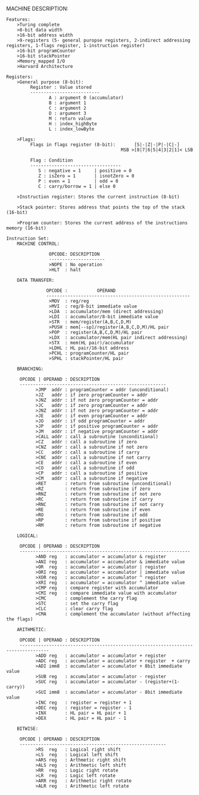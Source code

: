 MACHINE DESCRIPTION:

    Features:
        >Turing complete
        >8-bit data width
        >16-bit address width
        >9-registers (5- general puropse registers, 2-indirect addressing registers, 1-flags register, 1-instruction register)       
        >16-bit programCounter
        >16-bit stackPointer
        >Memory_mapped I/O
        >Harvard Architecture

    Registers:
        >General purpose (8-bit):
             Register : Value stored
             --------------------------   
                    A : argument 0 (accumulator)
                    B : argument 1
                    C : argument 2
                    D : argument 3
                    M : return value
                    H : index_highByte
                    L : index_lowByte

        >Flags:
             Flags in flags register (8-bit):       [S|-|Z|-|P|-|C|-]
                                               MSB >[8|7|6|5|4|3|2|1]< LSB

             Flag : Condition   
             ----------------------------------      
                S : negative = 1     | positive = 0
                Z : isZero = 1       | isnotZero = 0
                P : even = 1         | odd = 0
                C : carry/borrow = 1 | else 0 

        >Instruction register: Stores the current instruction (8-bit)

        >Stack pointer: Stores address that points the top of the stack (16-bit)

        >Program counter: Stores the current address of the instructions memory (16-bit)

    Instruction Set:
        MACHINE CONTROL:

                    OPCODE: DESCRIPTION
                    ---------------------
                    >NOPE : No operation
                    >HLT  : halt
         
        DATA TRANSFER:

                   OPCODE :           OPERAND
                   ------------------------------------------------------
                    >MOV  : reg/reg
                    >MVI  : reg/8-bit immediate value
                    >LDA  : accumulator/mem (direct addressing)
                    >LDI  : accumulator/8-bit immediate value
                    >STR  : mem/register(A,B,C,D,M)
                    >PUSH : mem[--sp]/register(A,B,C,D,M)/HL pair
                    >POP  : register(A,B,C,D,M)/HL pair
                    >LDX  : accumulator/mem(HL pair indirect addressing) 
                    >STX  : mem(HL pair)/accumulator
                    >LDHL : HL pair/16-bit address
                    >PCHL : programCounter/HL pair
                    >SPHL : stackPointer/HL pair
                
        BRANCHING:

         OPCODE | OPERAND : DESCRIPTION
         -------------------------------------------------------
               >JMP  addr : programCounter = addr (unconditional)
               >JZ   addr : if zero programCounter = addr
               >JNZ  addr : if not zero programCounter = addr
               >JC   addr : if zero programCounter = addr
               >JNZ  addr : if not zero programCounter = addr
               >JE   addr : if even programCounter = addr
               >JO   addr : if odd programCounter = addr
               >JP   addr : if positive programCounter = addr
               >JM   addr : if negative programCounter = addr
               >CALL addr : call a subroutine (unconditional)  
               >CZ   addr : call a subroutine if zero
               >CNZ  addr : call a subroutine if not zero
               >CC   addr : call a subroutine if carry 
               >CNC  addr : call a subroutine if not carry
               >CE   addr : call a subroutine if even
               >CO   addr : call a subroutine if odd
               >CP   addr : call a subroutine if positive
               >CM   addr : call a subroutine if negative
               >RET       : return from subroutine (unconditional)
               >RZ        : return from subroutine if zero
               >RNZ       : return from subroutine if not zero
               >RC        : return from subroutine if carry 
               >RNC       : return from subroutine if not carry
               >RE        : return from subroutine if even
               >RO        : return from subroutine if odd
               >RP        : return from subroutine if positive
               >RM        : return from subroutine if negative

        LOGICAL:

         OPCODE | OPERAND : DESCRIPTION
         ----------------------------------------------------------------
               >AND reg   : accumulator = accumulator & register
               >ANI reg   : accumulator = accumulator & immediate value
               >OR  reg   : accumulator = accumulator | register
               >ORI reg   : accumulator = accumulator | immediate value
               >XOR reg   : accumulator = accumulator ^ register
               >XRI reg   : accumulator = accumulator ^ immediate value
               >CMP reg   : compare register with accumulator
               >CMI reg   : compare immediate value with accumulator
               >CMC       : complement the carry flag
               >STC       : set the carry flag
               >CLC       : clear carry flag
               >CMA       : complement the accumulator (without affecting the flags)

        ARITHMETIC:

         OPCODE | OPERAND : DESCRIPTION
         ---------------------------------------------------------------------------------
               >ADD reg   : accumulator = accumulator + register 
               >ADC reg   : accumulator = accumulator + register  + carry
               >ADI imm8  : accumulator = accumulator + 8bit immediate value
               >SUB reg   : accumulator = accumulator - register 
               >SUC reg   : accumulator = accumulator - (register+(1-carry))
               >SUI imm8  : accumulator = accumulator - 8bit immediate value
               >INC reg   : register = register + 1
               >DEC reg   : register = register - 1
               >INX       : HL pair = HL pair + 1  
               >DEX       : HL pair = HL pair - 1 

        BITWISE:

         OPCODE | OPERAND : DESCRIPTION
         -------------------------------------------------------
               >RS  reg   : Logical right shift
               >LS  reg   : Logical left shift
               >ARS reg   : Arthmetic right shift
               >ALS reg   : Arithmetic left shift
               >RR  reg   : Logic right rotate
               >LR  reg   : Logic left rotate
               >ARR reg   : Arithmetic right rotate
               >ALR reg   : Arithmetic left rotate
            



























